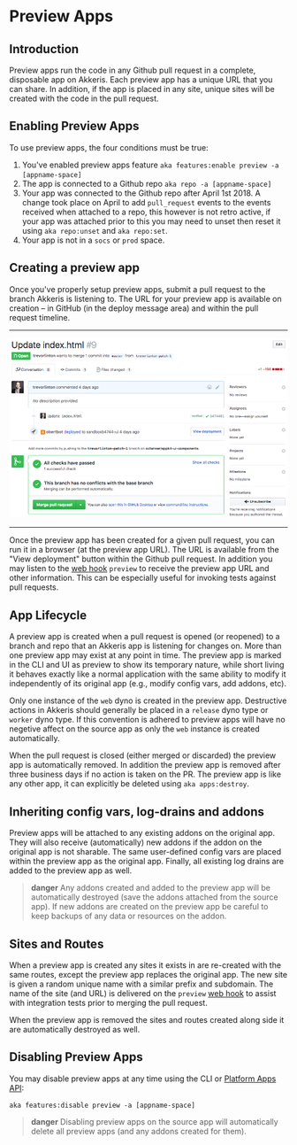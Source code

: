 # Preview Apps

<!-- toc -->
## Introduction

Preview apps run the code in any Github pull request in a complete, disposable app on Akkeris.  Each preview app has a unique URL that you can share.  In addition, if the app is placed in any site, unique sites will be created with the code in the pull request. 

## Enabling Preview Apps

To use preview apps, the four conditions must be true:

1. You've enabled preview apps feature `aka features:enable preview -a [appname-space]`
2. The app is connected to a Github repo `aka repo -a [appname-space]`
3. Your app was connected to the Github repo after April 1st 2018.  A change took place on April to add `pull_request` events to the events received when attached to a repo, this however is not retro active, if your app was attached prior to this you may need to unset then reset it using `aka repo:unset` and `aka repo:set`.
4. Your app is not in a `socs` or `prod` space.

## Creating a preview app

Once you've properly setup preview apps, submit a pull request to the branch Akkeris is listening to. The URL for your preview app is available on creation – in GitHub (in the deploy message area) and within the pull request timeline.

---

![Pull request on Github with Preview App](/assets/previewapps.png)

---

Once the preview app has been created for a given pull request, you can run it in a browser (at the preview app URL). The URL is available from the "View deployment" button within the Github pull request.  In addition you may listen to the [web hook](/architecture/webhooks.md) `preview` to receive the preview app URL and other information.  This can be especially useful for invoking tests against pull requests.

## App Lifecycle

A preview app is created when a pull request is opened (or reopened) to a branch and repo that an Akkeris app is listening for changes on. More than one preview app may exist at any point in time.  The preview app is marked in the CLI and UI as preview to show its temporary nature, while short living it behaves exactly like a normal application with the same ability to modify it independently of its original app (e.g., modify config vars, add addons, etc).

Only one instance of the `web` dyno is created in the preview app.  Destructive actions in Akkeris should generally be placed in a `release` dyno type or `worker` dyno type.  If this convention is adhered to preview apps will have no negetive affect on the source app as only the `web` instance is created automatically.

When the pull request is closed (either merged or discarded) the preview app is automatically removed.  In addition the preview app is removed after three business days if no action is taken on the PR. The preview app is like any other app, it can explicitly be deleted using `aka apps:destroy`.  

## Inheriting config vars, log-drains and addons

Preview apps will be attached to any existing addons on the original app.  They will also receive (automatically) new addons if the addon on the original app is not sharable. The same user-defined config vars are placed within the preview app as the original app.  Finally, all existing log drains are added to the preview app as well. 

> **danger**
> Any addons created and added to the preview app will be automatically destroyed (save the addons attached from the source app).  If new addons are created on the preview app be careful to keep backups of any data or resources on the addon.

## Sites and Routes

When a preview app is created any sites it exists in are re-created with the same routes, except the preview app replaces the original app.  The new site is given a random unique name with a similar prefix and subdomain. The name of the site (and URL) is delivered on the `preview` [web hook](/architecture/webhooks.md) to assist with integration tests prior to merging the pull request.

When the preview app is removed the sites and routes created along side it are automatically destroyed as well.

## Disabling Preview Apps

You may disable preview apps at any time using the CLI or [Platform Apps API](/architecture/apps-api/Features.md):

```
aka features:disable preview -a [appname-space]
```

> **danger**
> Disabling preview apps on the source app will automatically delete all preview apps (and any addons created for them).